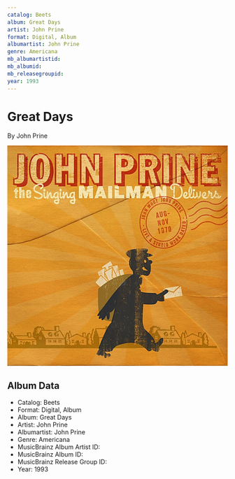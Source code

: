 ```yaml
---
catalog: Beets
album: Great Days
artist: John Prine
format: Digital, Album
albumartist: John Prine
genre: Americana
mb_albumartistid: 
mb_albumid: 
mb_releasegroupid: 
year: 1993
---
```


# Great Days

By John Prine

![](../../assets/beetscovers/John_Prine-Great_Days.jpg)

## Album Data

- Catalog: Beets
- Format: Digital, Album
- Album: Great Days
- Artist: John Prine
- Albumartist: John Prine
- Genre: Americana
- MusicBrainz Album Artist ID: 
- MusicBrainz Album ID: 
- MusicBrainz Release Group ID: 
- Year: 1993

